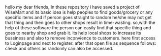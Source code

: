 hello my dear friends,
In these repository i have saved a project of WiseMart and its basic idea is help peoples to find goods/grocery or any specific items and if person goes straight to random he/she may not get that thing and then goes to other shops result in time-wasting.
so,with the help of these software the person can easily find that specific thing and goes to nearby shop and grab it.
its help local shops to increase its bussiness and also to remove inconvience to customers.
here first access to Loginpage and next to register.
after that open file as sequence follows:
check
and others as randomly can also be accessed.
